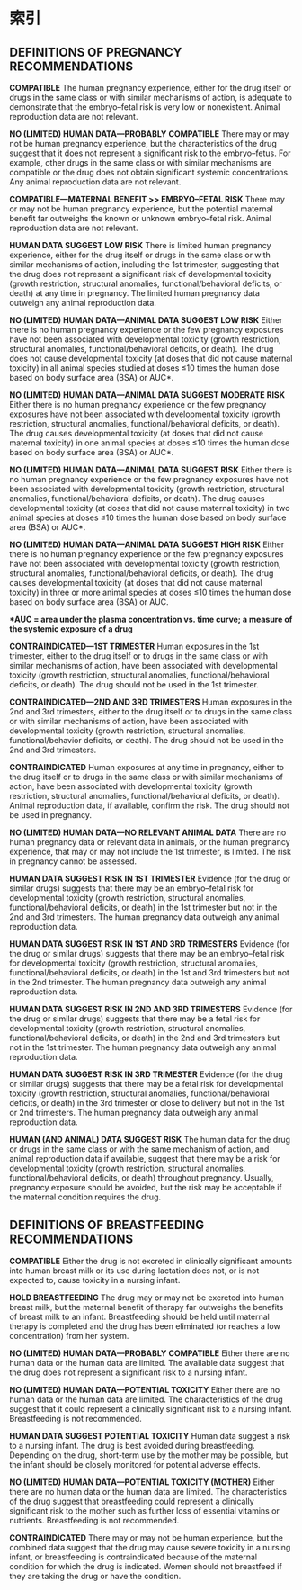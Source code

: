 # 索引

## DEFINITIONS OF PREGNANCY RECOMMENDATIONS

**COMPATIBLE**
The human pregnancy experience, either for the drug itself or drugs in the same class or with similar mechanisms of action, is adequate to demonstrate that the embryo–fetal risk is very low or nonexistent. Animal reproduction data are not relevant.

**NO (LIMITED) HUMAN DATA—PROBABLY COMPATIBLE**
There may or may not be human pregnancy experience, but the characteristics of the drug suggest that it does not represent a significant risk to the embryo–fetus. For example, other drugs in the same class or with similar mechanisms are compatible or the drug does not obtain significant systemic concentrations. Any animal reproduction data are not relevant.

**COMPATIBLE—MATERNAL BENEFIT >> EMBRYO–FETAL RISK**
There may or may not be human pregnancy experience, but the potential maternal benefit far outweighs the known or unknown embryo–fetal risk. Animal reproduction data are not relevant.

**HUMAN DATA SUGGEST LOW RISK**
There is limited human pregnancy experience, either for the drug itself or drugs in the same class or with similar mechanisms of action, including the 1st trimester, suggesting that the drug does not represent a significant risk of developmental toxicity (growth restriction, structural anomalies, functional/behavioral deficits, or death) at any time in pregnancy. The limited human pregnancy data outweigh any animal reproduction data.

**NO (LIMITED) HUMAN DATA—ANIMAL DATA SUGGEST LOW RISK**
Either there is no human pregnancy experience or the few pregnancy exposures have not been associated with developmental toxicity (growth restriction, structural anomalies, functional/behavioral deficits, or death). The drug does not cause developmental toxicity (at doses that did not cause maternal toxicity) in all animal species studied at doses ≤10 times the human dose based on body surface area (BSA) or AUC*.

**NO (LIMITED) HUMAN DATA—ANIMAL DATA SUGGEST MODERATE RISK**
Either there is no human pregnancy experience or the few pregnancy exposures have not been associated with developmental toxicity (growth restriction, structural anomalies, functional/behavioral deficits, or death). The drug causes developmental toxicity (at doses that did not cause maternal toxicity) in one animal species at doses ≤10 times the human dose based on body surface area (BSA) or AUC*.

**NO (LIMITED) HUMAN DATA—ANIMAL DATA SUGGEST RISK**
Either there is no human pregnancy experience or the few pregnancy exposures have not been associated with developmental toxicity (growth restriction, structural anomalies, functional/behavioral deficits, or death). The drug causes developmental toxicity (at doses that did not cause maternal toxicity) in two animal species at doses ≤10 times the human dose based on body surface area (BSA) or AUC*.

**NO (LIMITED) HUMAN DATA—ANIMAL DATA SUGGEST HIGH RISK**
Either there is no human pregnancy experience or the few pregnancy exposures have not been associated with developmental toxicity (growth restriction, structural anomalies, functional/behavioral deficits, or death). The drug causes developmental toxicity (at doses that did not cause maternal toxicity) in three or more animal species at doses ≤10 times the human dose based on body surface area (BSA) or AUC.

__*AUC = area under the plasma concentration vs. time curve; a measure of the systemic exposure of a drug__

**CONTRAINDICATED—1ST TRIMESTER**
Human exposures in the 1st trimester, either to the drug itself or to drugs in the same class or with similar mechanisms of action, have been associated with developmental toxicity (growth restriction, structural anomalies, functional/behavioral deficits, or death). The drug should not be used in the 1st trimester.

**CONTRAINDICATED—2ND AND 3RD TRIMESTERS**
Human exposures in the 2nd and 3rd trimesters, either to the drug itself or to drugs in the same class or with similar mechanisms of action, have been associated with developmental toxicity (growth restriction, structural anomalies, functional/behavior deficits, or death). The drug should not be used in the 2nd and 3rd trimesters.

**CONTRAINDICATED**
Human exposures at any time in pregnancy, either to the drug itself or to drugs in the same class or with similar mechanisms of action, have been associated with developmental toxicity (growth restriction, structural anomalies, functional/behavioral deficits, or death). Animal reproduction data, if available, confirm the risk. The drug should not be used in pregnancy.

**NO (LIMITED) HUMAN DATA—NO RELEVANT ANIMAL DATA**
There are no human pregnancy data or relevant data in animals, or the human pregnancy experience, that may or may not include the 1st trimester, is limited. The risk in pregnancy cannot be assessed.

**HUMAN DATA SUGGEST RISK IN 1ST TRIMESTER**
Evidence (for the drug or similar drugs) suggests that there may be an embryo–fetal risk for developmental toxicity (growth restriction, structural anomalies, functional/behavioral deficits, or death) in the 1st trimester but not in the 2nd and 3rd trimesters. The human pregnancy data outweigh any animal reproduction data.

**HUMAN DATA SUGGEST RISK IN 1ST AND 3RD TRIMESTERS**
Evidence (for the drug or similar drugs) suggests that there may be an embryo–fetal risk for developmental toxicity (growth restriction, structural anomalies, functional/behavioral deficits, or death) in the 1st and 3rd trimesters but not in the 2nd trimester. The human pregnancy data outweigh any animal reproduction data.

**HUMAN DATA SUGGEST RISK IN 2ND AND 3RD TRIMESTERS**
Evidence (for the drug or similar drugs) suggests that there may be a fetal risk for developmental toxicity (growth restriction, structural anomalies, functional/behavioral deficits, or death) in the 2nd and 3rd trimesters but not in the 1st trimester. The human pregnancy data outweigh any animal reproduction data.

**HUMAN DATA SUGGEST RISK IN 3RD TRIMESTER**
Evidence (for the drug or similar drugs) suggests that there may be a fetal risk for developmental toxicity (growth restriction, structural anomalies, functional/behavioral deficits, or death) in the 3rd trimester or close to delivery but not in the 1st or 2nd trimesters. The human pregnancy data outweigh any animal reproduction data.

**HUMAN (AND ANIMAL) DATA SUGGEST RISK**
The human data for the drug or drugs in the same class or with the same mechanism of action, and animal reproduction data if available, suggest that there may be a risk for developmental toxicity (growth restriction, structural anomalies, functional/behavioral deficits, or death) throughout pregnancy. Usually, pregnancy exposure should be avoided, but the risk may be acceptable if the maternal condition requires the drug.



## DEFINITIONS OF BREASTFEEDING RECOMMENDATIONS

**COMPATIBLE**
Either the drug is not excreted in clinically significant amounts into human breast milk or its use during lactation does not, or is not expected to, cause toxicity in a nursing infant.

**HOLD BREASTFEEDING**
The drug may or may not be excreted into human breast milk, but the maternal benefit of therapy far outweighs the benefits of breast milk to an infant. Breastfeeding should be held until maternal therapy is completed and the drug has been eliminated (or reaches a low concentration) from her system.

**NO (LIMITED) HUMAN DATA—PROBABLY COMPATIBLE**
Either there are no human data or the human data are limited. The available data suggest that the drug does not represent a significant risk to a nursing infant.

**NO (LIMITED) HUMAN DATA—POTENTIAL TOXICITY**
Either there are no human data or the human data are limited. The characteristics of the drug suggest that it could represent a clinically significant risk to a nursing infant. Breastfeeding is not recommended.

**HUMAN DATA SUGGEST POTENTIAL TOXICITY**
Human data suggest a risk to a nursing infant. The drug is best avoided during breastfeeding. Depending on the drug, short-term use by the mother may be possible, but the infant should be closely monitored for potential adverse effects.

**NO (LIMITED) HUMAN DATA—POTENTIAL TOXICITY (MOTHER)**
Either there are no human data or the human data are limited. The characteristics of the drug suggest that breastfeeding could represent a clinically significant risk to the mother such as further loss of essential vitamins or nutrients. Breastfeeding is not recommended.

**CONTRAINDICATED**
There may or may not be human experience, but the combined data suggest that the drug may cause severe toxicity in a nursing infant, or breastfeeding is contraindicated because of the maternal condition for which the drug is indicated. Women should not breastfeed if they are taking the drug or have the condition.

